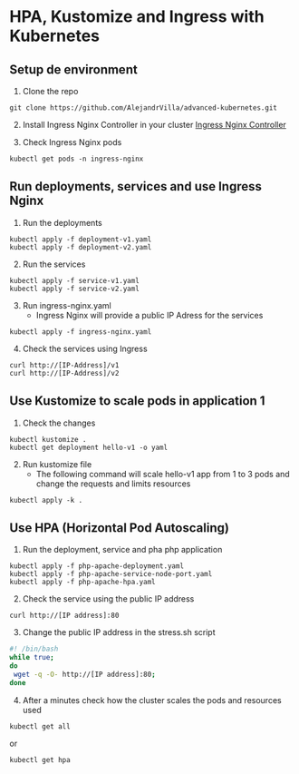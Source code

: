 # HPA, Kustomize and Ingress with Kubernetes

## Setup de environment
1. Clone the repo
```
git clone https://github.com/AlejandrVilla/advanced-kubernetes.git
```
2.  Install Ingress Nginx Controller in your cluster
[Ingress Nginx Controller](https://kubernetes.github.io/ingress-nginx/deploy/ "Ingress Nginx Controller")

3. Check Ingress Nginx pods
```
kubectl get pods -n ingress-nginx
```

## Run deployments, services and use Ingress Nginx

1.  Run the deployments
```
kubectl apply -f deployment-v1.yaml
kubectl apply -f deployment-v2.yaml
```

2. Run the services
```
kubectl apply -f service-v1.yaml
kubectl apply -f service-v2.yaml
```

3. Run ingress-nginx.yaml
	- Ingress Nginx will provide a public IP Adress for the services
```
kubectl apply -f ingress-nginx.yaml
```

4. Check the services using Ingress
```
curl http://[IP-Address]/v1
curl http://[IP-Address]/v2
```

## Use Kustomize to scale pods in application 1
1. Check the changes
```
kubectl kustomize .
kubectl get deployment hello-v1 -o yaml
```
2. Run kustomize file
	 - The following command will scale hello-v1 app from 1 to 3 pods and change the requests and limits resources
```
kubectl apply -k .
```

## Use HPA (Horizontal Pod Autoscaling)
1. Run the deployment, service and pha php application
```
kubectl apply -f php-apache-deployment.yaml
kubectl apply -f php-apache-service-node-port.yaml
kubectl apply -f php-apache-hpa.yaml
```
2. Check the service using the public IP address
```
curl http://[IP address]:80
```
3. Change the public IP address in the stress.sh script
```bash
#! /bin/bash
while true;
do
 wget -q -O- http://[IP address]:80; 
done
```
4. After a minutes check how the cluster scales the pods and resources used
```
kubectl get all
```
or
```
kubectl get hpa
```